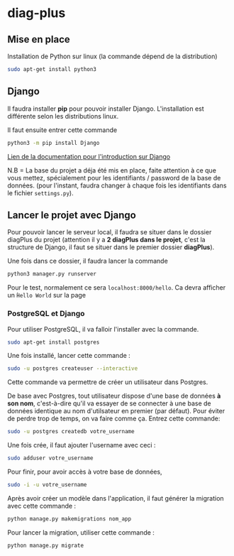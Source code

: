 # diag-plus

## Mise en place 

Installation de Python sur linux (la commande dépend de la distribution)

```bash
sudo apt-get install python3
```

## Django 

Il faudra installer **pip** pour pouvoir installer Django. L'installation est différente selon les distributions linux.

Il faut ensuite entrer cette commande

```bash
python3 -m pip install Django
```

[Lien de la documentation pour l'introduction sur Django](https://docs.djangoproject.com/en/3.2/intro/contributing/)

N.B = La base du projet a déja été mis en place, faite attention à ce que vous mettez, spécialement pour les identifiants / password de la base de données. (pour l'instant, faudra changer à chaque fois les identifiants dans le fichier `settings.py`).

## Lancer le projet avec Django

Pour pouvoir lancer le serveur local, il faudra se situer dans le dossier diagPlus du projet (attention il y a **2 diagPlus dans le projet**, c'est la structure de Django, il faut se situer dans le premier dossier **diagPlus**).

Une fois dans ce dossier, il faudra lancer la commande

```bash
python3 manager.py runserver
```

Pour le test, normalement ce sera `localhost:8000/hello`. Ca devra afficher un ̀`Hello World` sur la page

### PostgreSQL et Django

Pour utiliser PostgreSQL, il va falloir l'installer avec la commande.

```bash
sudo apt-get install postgres
```

Une fois installé, lancer cette commande : 

```bash
sudo -u postgres createuser --interactive
```

Cette commande va permettre de créer un utilisateur dans Postgres.

De base avec Postgres, tout utilisateur dispose d'une base de données **à son nom**, c'est-à-dire qu'il va essayer de se connecter à une base de données identique au nom d'utilsateur en premier (par défaut). Pour éviter de perdre trop de temps, on va faire comme ça. Entrez cette commande:

```bash
sudo -u postgres createdb votre_username
```

Une fois crée, il faut ajouter l'username avec ceci : 

```bash
sudo adduser votre_username
```

Pour finir, pour avoir accès à votre base de données,

```bash
sudo -i -u votre_username
```

Après avoir créer un modèle dans l'application, il faut générer la migration avec cette commande : 

```bash
python manage.py makemigrations nom_app
```

Pour lancer la migration, utiliser cette commande : 

```bash
python manage.py migrate
```